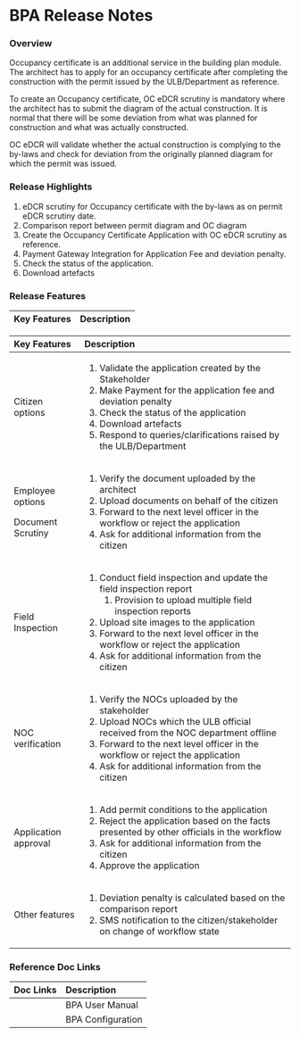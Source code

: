 # BPA Release Notes

### Overview <a id="Overview"></a>

Occupancy certificate is an additional service in the building plan module. The architect has to apply for an occupancy certificate after completing the construction with the permit issued by the ULB/Department as reference. 

To create an Occupancy certificate, OC eDCR scrutiny is mandatory where the architect has to submit the diagram of the actual construction. It is normal that there will be some deviation from what was planned for construction and what was actually constructed.

OC eDCR will validate whether the actual construction is complying to the by-laws and check for deviation from the originally planned diagram for which the permit was issued.

### Release Highlights <a id="Release-Highlights"></a>

1. eDCR scrutiny for Occupancy certificate with the by-laws as on permit eDCR scrutiny date.
2. Comparison report between permit diagram and OC diagram
3. Create the Occupancy Certificate Application with OC eDCR scrutiny as reference.
4. Payment Gateway Integration for Application Fee and deviation penalty.
5. Check the status of the application.
6. Download artefacts

### Release Features <a id="Release-Features"></a>

| **Key Features** | **Description** |
| :--- | :--- |


<table>
  <thead>
    <tr>
      <th style="text-align:left"><b>Key Features</b>
      </th>
      <th style="text-align:left"><b>Description</b>
      </th>
    </tr>
  </thead>
  <tbody>
    <tr>
      <td style="text-align:left">Citizen options</td>
      <td style="text-align:left">
        <ol>
          <li>Validate the application created by the Stakeholder</li>
          <li>Make Payment for the application fee and deviation penalty</li>
          <li>Check the status of the application</li>
          <li>Download artefacts</li>
          <li>Respond to queries/clarifications raised by the ULB/Department</li>
        </ol>
      </td>
    </tr>
    <tr>
      <td style="text-align:left">
        <p>Employee options</p>
        <p>Document Scrutiny</p>
      </td>
      <td style="text-align:left">
        <ol>
          <li>Verify the document uploaded by the architect</li>
          <li>Upload documents on behalf of the citizen</li>
          <li>Forward to the next level officer in the workflow or reject the application</li>
          <li>Ask for additional information from the citizen</li>
        </ol>
      </td>
    </tr>
    <tr>
      <td style="text-align:left">Field Inspection</td>
      <td style="text-align:left">
        <ol>
          <li>Conduct field inspection and update the field inspection report
            <ol>
              <li>Provision to upload multiple field inspection reports</li>
            </ol>
          </li>
          <li>Upload site images to the application</li>
          <li>Forward to the next level officer in the workflow or reject the application</li>
          <li>Ask for additional information from the citizen</li>
        </ol>
      </td>
    </tr>
    <tr>
      <td style="text-align:left">NOC verification</td>
      <td style="text-align:left">
        <ol>
          <li>Verify the NOCs uploaded by the stakeholder</li>
          <li>Upload NOCs which the ULB official received from the NOC department offline</li>
          <li>Forward to the next level officer in the workflow or reject the application</li>
          <li>Ask for additional information from the citizen</li>
        </ol>
      </td>
    </tr>
    <tr>
      <td style="text-align:left">Application approval</td>
      <td style="text-align:left">
        <ol>
          <li>Add permit conditions to the application</li>
          <li>Reject the application based on the facts presented by other officials
            in the workflow</li>
          <li>Ask for additional information from the citizen</li>
          <li>Approve the application</li>
        </ol>
      </td>
    </tr>
    <tr>
      <td style="text-align:left">Other features</td>
      <td style="text-align:left">
        <ol>
          <li>Deviation penalty is calculated based on the comparison report</li>
          <li>SMS notification to the citizen/stakeholder on change of workflow state</li>
        </ol>
      </td>
    </tr>
  </tbody>
</table>

### Reference Doc Links <a id="Reference-Doc-Links"></a>

| **Doc Links** | **Description** |
| :--- | :--- |
|  | BPA User Manual |
|  | BPA Configuration  |

